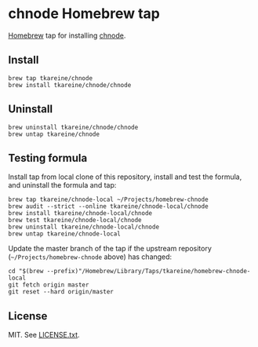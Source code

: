 # chnode Homebrew tap

[Homebrew] tap for installing [chnode].

## Install

``` shell
brew tap tkareine/chnode
brew install tkareine/chnode/chnode
```

## Uninstall

``` shell
brew uninstall tkareine/chnode/chnode
brew untap tkareine/chnode
```

## Testing formula

Install tap from local clone of this repository, install and test the
formula, and uninstall the formula and tap:

``` shell
brew tap tkareine/chnode-local ~/Projects/homebrew-chnode
brew audit --strict --online tkareine/chnode-local/chnode
brew install tkareine/chnode-local/chnode
brew test tkareine/chnode-local/chnode
brew uninstall tkareine/chnode-local/chnode
brew untap tkareine/chnode-local
```

Update the master branch of the tap if the upstream repository
(`~/Projects/homebrew-chnode` above) has changed:

``` shell
cd "$(brew --prefix)"/Homebrew/Library/Taps/tkareine/homebrew-chnode-local
git fetch origin master
git reset --hard origin/master
```

## License

MIT. See [LICENSE.txt].

[Homebrew]: https://brew.sh/
[LICENSE.txt]: https://raw.githubusercontent.com/tkareine/homebrew-chnode/master/LICENSE.txt
[chnode]: https://github.com/tkareine/chnode

